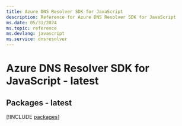 ```yaml
---
title: Azure DNS Resolver SDK for JavaScript
description: Reference for Azure DNS Resolver SDK for JavaScript
ms.date: 05/31/2024
ms.topic: reference
ms.devlang: javascript
ms.service: dnsresolver
---
```

# Azure DNS Resolver SDK for JavaScript - latest
## Packages - latest
[!INCLUDE [packages](dns-resolver-index.md)]